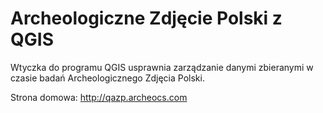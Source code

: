 # Archeologiczne Zdjęcie Polski z QGIS

Wtyczka do programu QGIS usprawnia zarządzanie danymi zbieranymi w czasie badań Archeologicznego Zdjęcia Polski.

Strona domowa: http://qazp.archeocs.com